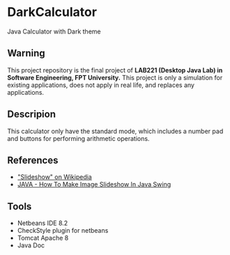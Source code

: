 # DarkCalculator
Java Calculator with Dark theme

## Warning
This project repository is the final project of **LAB221 (Desktop Java Lab) in Software Engineering, FPT University.** This project is only a simulation for existing applications, does not apply in real life, and replaces any applications.

## Descripion
This calculator only have the standard mode, which includes a number pad and buttons for performing arithmetic operations.

## References
- ["Slideshow" on Wikipedia](https://en.wikipedia.org/wiki/Slide_show)
- [JAVA - How To Make Image Slideshow In Java Swing](https://youtu.be/pN1uoJD_uSE)

## Tools
- Netbeans IDE 8.2
- CheckStyle plugin for netbeans
- Tomcat Apache 8
- Java Doc
